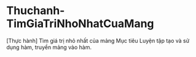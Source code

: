# Thuchanh-TimGiaTriNhoNhatCuaMang
[Thực hành] Tìm giá trị nhỏ nhất của mảng Mục tiêu Luyện tập tạo và sử dụng hàm, truyền mảng vào hàm.
